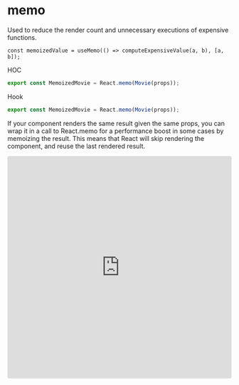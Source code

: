 # memo
Used to reduce the render count and unnecessary executions of expensive functions. 
```
const memoizedValue = useMemo(() => computeExpensiveValue(a, b), [a, b]);
``` 

HOC
```js
export const MemoizedMovie = React.memo(Movie(props));
```

Hook
```js
export const MemoizedMovie = React.memo(Movie(props));
```

If your component renders the same result given the same props, you can wrap it in a call to React.memo for a performance boost in some cases by memoizing the result. This means that React will skip rendering the component, and reuse the last rendered result.

<iframe src="https://codesandbox.io/embed/react-memo-demo-bv31j?fontsize=14&hidenavigation=1&theme=dark"
     style="width:100%; height:500px; border:0; border-radius: 4px; overflow:hidden;"
     title="react-memo-demo"
     allow="accelerometer; ambient-light-sensor; camera; encrypted-media; geolocation; gyroscope; hid; microphone; midi; payment; usb; vr; xr-spatial-tracking"
     sandbox="allow-forms allow-modals allow-popups allow-presentation allow-same-origin allow-scripts"
   ></iframe>
